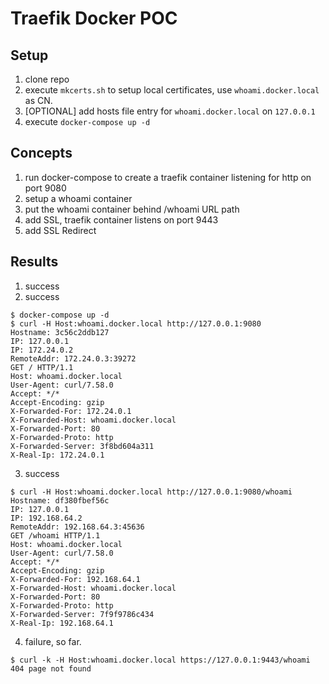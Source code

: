# Traefik Docker POC

## Setup

1. clone repo
2. execute `mkcerts.sh` to setup local certificates, use `whoami.docker.local` as CN.
3. [OPTIONAL] add hosts file entry for `whoami.docker.local` on `127.0.0.1`
3. execute `docker-compose up -d`

## Concepts

1. run docker-compose to create a traefik container listening for http on port 9080
2. setup a whoami container
3. put the whoami container behind /whoami URL path
4. add SSL, traefik container listens on port 9443
5. add SSL Redirect

## Results

1. success
2. success
```
$ docker-compose up -d
$ curl -H Host:whoami.docker.local http://127.0.0.1:9080
Hostname: 3c56c2ddb127
IP: 127.0.0.1
IP: 172.24.0.2
RemoteAddr: 172.24.0.3:39272
GET / HTTP/1.1
Host: whoami.docker.local
User-Agent: curl/7.58.0
Accept: */*
Accept-Encoding: gzip
X-Forwarded-For: 172.24.0.1
X-Forwarded-Host: whoami.docker.local
X-Forwarded-Port: 80
X-Forwarded-Proto: http
X-Forwarded-Server: 3f8bd604a311
X-Real-Ip: 172.24.0.1
```
3. success
```
$ curl -H Host:whoami.docker.local http://127.0.0.1:9080/whoami
Hostname: df380fbef56c
IP: 127.0.0.1
IP: 192.168.64.2
RemoteAddr: 192.168.64.3:45636
GET /whoami HTTP/1.1
Host: whoami.docker.local
User-Agent: curl/7.58.0
Accept: */*
Accept-Encoding: gzip
X-Forwarded-For: 192.168.64.1
X-Forwarded-Host: whoami.docker.local
X-Forwarded-Port: 80
X-Forwarded-Proto: http
X-Forwarded-Server: 7f9f9786c434
X-Real-Ip: 192.168.64.1
```
4. failure, so far.
```
$ curl -k -H Host:whoami.docker.local https://127.0.0.1:9443/whoami
404 page not found
```
